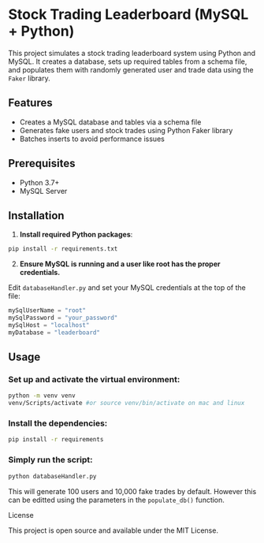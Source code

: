 # Stock Trading Leaderboard (MySQL + Python)

This project simulates a stock trading leaderboard system using Python and MySQL. It creates a database, sets up required tables from a schema file, and populates them with randomly generated user and trade data using the `Faker` library.

## Features

- Creates a MySQL database and tables via a schema file
- Generates fake users and stock trades using Python Faker library
- Batches inserts to avoid performance issues

## Prerequisites

- Python 3.7+
- MySQL Server

## Installation

1. **Install required Python packages**:

```bash
pip install -r requirements.txt
```
2. **Ensure MySQL is running and a user like root has the proper credentials.**


Edit `databaseHandler.py` and set your MySQL credentials at the top of the file:
```python
mySqlUserName = "root"
mySqlPassword = "your_password"
mySqlHost = "localhost"
myDatabase = "leaderboard"
```
## Usage
### Set up and activate the virtual environment:
```bash
python -m venv venv
venv/Scripts/activate #or source venv/bin/activate on mac and linux
```

### Install the dependencies:
```bash
pip install -r requirements
```

### Simply run the script:
```bash
python databaseHandler.py
```
This will generate 100 users and 10,000 fake trades by default. However this can be editted using the parameters in the `populate_db()` function.

License

This project is open source and available under the MIT License.
